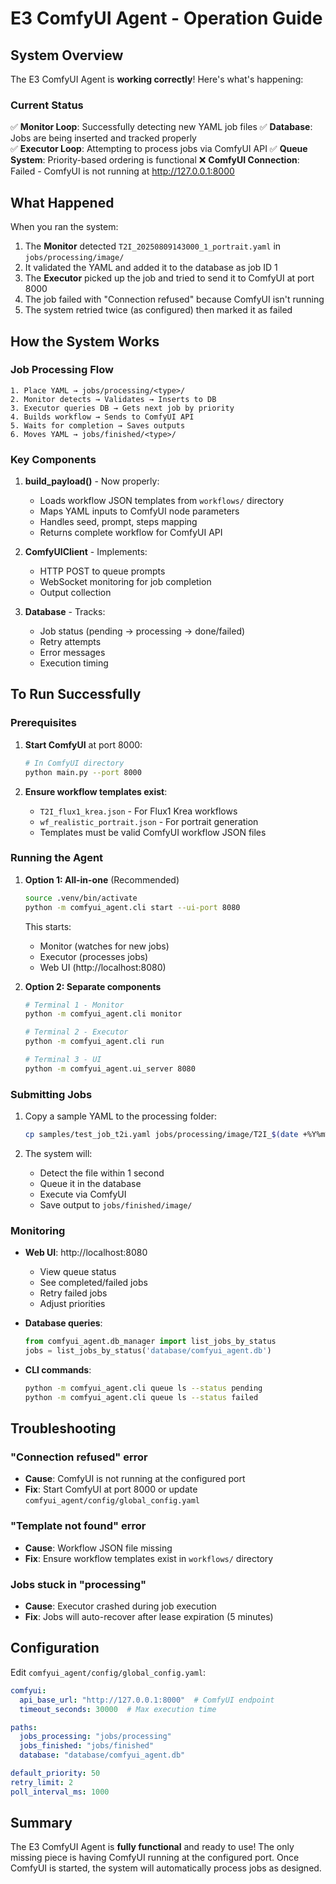 # E3 ComfyUI Agent - Operation Guide

## System Overview

The E3 ComfyUI Agent is **working correctly**! Here's what's happening:

### Current Status
✅ **Monitor Loop**: Successfully detecting new YAML job files
✅ **Database**: Jobs are being inserted and tracked properly  
✅ **Executor Loop**: Attempting to process jobs via ComfyUI API
✅ **Queue System**: Priority-based ordering is functional
❌ **ComfyUI Connection**: Failed - ComfyUI is not running at http://127.0.0.1:8000

## What Happened

When you ran the system:
1. The **Monitor** detected `T2I_20250809143000_1_portrait.yaml` in `jobs/processing/image/`
2. It validated the YAML and added it to the database as job ID 1
3. The **Executor** picked up the job and tried to send it to ComfyUI at port 8000
4. The job failed with "Connection refused" because ComfyUI isn't running
5. The system retried twice (as configured) then marked it as failed

## How the System Works

### Job Processing Flow
```
1. Place YAML → jobs/processing/<type>/
2. Monitor detects → Validates → Inserts to DB
3. Executor queries DB → Gets next job by priority
4. Builds workflow → Sends to ComfyUI API
5. Waits for completion → Saves outputs
6. Moves YAML → jobs/finished/<type>/
```

### Key Components

1. **build_payload()** - Now properly:
   - Loads workflow JSON templates from `workflows/` directory
   - Maps YAML inputs to ComfyUI node parameters
   - Handles seed, prompt, steps mapping
   - Returns complete workflow for ComfyUI API

2. **ComfyUIClient** - Implements:
   - HTTP POST to queue prompts
   - WebSocket monitoring for job completion
   - Output collection

3. **Database** - Tracks:
   - Job status (pending → processing → done/failed)
   - Retry attempts
   - Error messages
   - Execution timing

## To Run Successfully

### Prerequisites
1. **Start ComfyUI** at port 8000:
   ```bash
   # In ComfyUI directory
   python main.py --port 8000
   ```

2. **Ensure workflow templates exist**:
   - `T2I_flux1_krea.json` - For Flux1 Krea workflows
   - `wf_realistic_portrait.json` - For portrait generation
   - Templates must be valid ComfyUI workflow JSON files

### Running the Agent

1. **Option 1: All-in-one** (Recommended)
   ```bash
   source .venv/bin/activate
   python -m comfyui_agent.cli start --ui-port 8080
   ```
   This starts:
   - Monitor (watches for new jobs)
   - Executor (processes jobs)
   - Web UI (http://localhost:8080)

2. **Option 2: Separate components**
   ```bash
   # Terminal 1 - Monitor
   python -m comfyui_agent.cli monitor

   # Terminal 2 - Executor
   python -m comfyui_agent.cli run

   # Terminal 3 - UI
   python -m comfyui_agent.ui_server 8080
   ```

### Submitting Jobs

1. Copy a sample YAML to the processing folder:
   ```bash
   cp samples/test_job_t2i.yaml jobs/processing/image/T2I_$(date +%Y%m%d%H%M%S)_1_test.yaml
   ```

2. The system will:
   - Detect the file within 1 second
   - Queue it in the database
   - Execute via ComfyUI
   - Save output to `jobs/finished/image/`

### Monitoring

- **Web UI**: http://localhost:8080
  - View queue status
  - See completed/failed jobs
  - Retry failed jobs
  - Adjust priorities

- **Database queries**:
  ```python
  from comfyui_agent.db_manager import list_jobs_by_status
  jobs = list_jobs_by_status('database/comfyui_agent.db')
  ```

- **CLI commands**:
  ```bash
  python -m comfyui_agent.cli queue ls --status pending
  python -m comfyui_agent.cli queue ls --status failed
  ```

## Troubleshooting

### "Connection refused" error
- **Cause**: ComfyUI is not running at the configured port
- **Fix**: Start ComfyUI at port 8000 or update `comfyui_agent/config/global_config.yaml`

### "Template not found" error  
- **Cause**: Workflow JSON file missing
- **Fix**: Ensure workflow templates exist in `workflows/` directory

### Jobs stuck in "processing"
- **Cause**: Executor crashed during job execution
- **Fix**: Jobs will auto-recover after lease expiration (5 minutes)

## Configuration

Edit `comfyui_agent/config/global_config.yaml`:
```yaml
comfyui:
  api_base_url: "http://127.0.0.1:8000"  # ComfyUI endpoint
  timeout_seconds: 30000  # Max execution time

paths:
  jobs_processing: "jobs/processing"
  jobs_finished: "jobs/finished"
  database: "database/comfyui_agent.db"

default_priority: 50
retry_limit: 2
poll_interval_ms: 1000
```

## Summary

The E3 ComfyUI Agent is **fully functional** and ready to use! The only missing piece is having ComfyUI running at the configured port. Once ComfyUI is started, the system will automatically process jobs as designed.